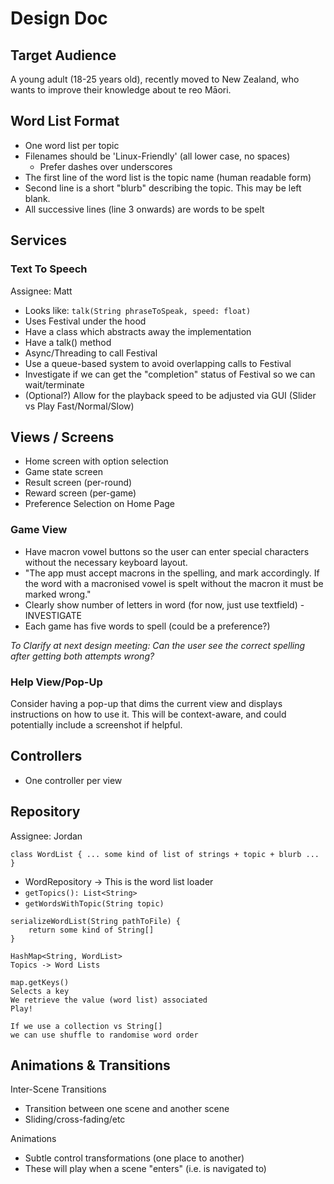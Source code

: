 # Design Doc

## Target Audience
A young adult (18-25 years old), recently moved to New Zealand, who wants to
improve their knowledge about te reo Māori.

## Word List Format
* One word list per topic
* Filenames should be 'Linux-Friendly' (all lower case, no spaces)
  * Prefer dashes over underscores
* The first line of the word list is the topic name (human readable form)
* Second line is a short "blurb" describing the topic. This may be left blank.
* All successive lines (line 3 onwards) are words to be spelt

## Services

### Text To Speech
Assignee: Matt

* Looks like: `talk(String phraseToSpeak, speed: float)`
* Uses Festival under the hood
* Have a class which abstracts away the implementation
* Have a talk() method
* Async/Threading to call Festival
* Use a queue-based system to avoid overlapping calls to Festival
* Investigate if we can get the "completion" status of Festival so we can wait/terminate
* (Optional?) Allow for the playback speed to be adjusted via GUI (Slider vs Play Fast/Normal/Slow)

## Views / Screens
* Home screen with option selection
* Game state screen
* Result screen (per-round)
* Reward screen (per-game)
* Preference Selection on Home Page

### Game View
* Have macron vowel buttons so the user can enter special characters without the necessary keyboard layout.
* "The app must accept macrons in the spelling, and mark accordingly. If the word with
  a macronised vowel is spelt without the macron it must be marked wrong."
* Clearly show number of letters in word (for now, just use textfield) - INVESTIGATE
* Each game has five words to spell (could be a preference?)

_To Clarify at next design meeting: Can the user see the correct spelling after getting both attempts wrong?_

### Help View/Pop-Up
Consider having a pop-up that dims the current view and displays instructions on how to use it.
This will be context-aware, and could potentially include a screenshot if helpful.

## Controllers
* One controller per view

## Repository
Assignee: Jordan

`class WordList { ... some kind of list of strings + topic + blurb ... }`

* WordRepository -> This is the word list loader
* `getTopics(): List<String>`
* `getWordsWithTopic(String topic)`

```
serializeWordList(String pathToFile) {
    return some kind of String[]    
}

HashMap<String, WordList>
Topics -> Word Lists

map.getKeys()
Selects a key
We retrieve the value (word list) associated
Play!

If we use a collection vs String[]
we can use shuffle to randomise word order
```

## Animations & Transitions
Inter-Scene Transitions
 * Transition between one scene and another scene
 * Sliding/cross-fading/etc

Animations
 * Subtle control transformations (one place to another)
 * These will play when a scene "enters" (i.e. is navigated to)